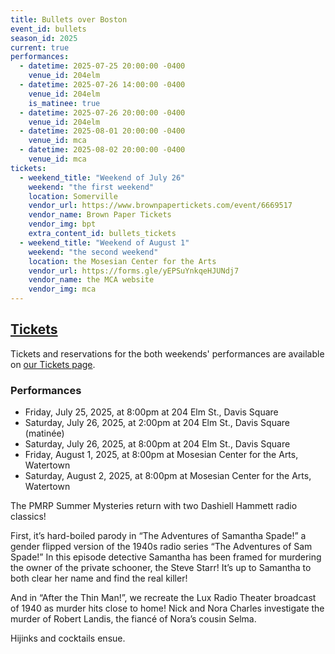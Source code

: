 ```yaml
---
title: Bullets over Boston
event_id: bullets
season_id: 2025
current: true
performances:
  - datetime: 2025-07-25 20:00:00 -0400
    venue_id: 204elm
  - datetime: 2025-07-26 14:00:00 -0400
    venue_id: 204elm
    is_matinee: true
  - datetime: 2025-07-26 20:00:00 -0400
    venue_id: 204elm
  - datetime: 2025-08-01 20:00:00 -0400
    venue_id: mca
  - datetime: 2025-08-02 20:00:00 -0400
    venue_id: mca
tickets:
  - weekend_title: "Weekend of July 26"
    weekend: "the first weekend"
    location: Somerville
    vendor_url: https://www.brownpapertickets.com/event/6669517
    vendor_name: Brown Paper Tickets
    vendor_img: bpt
    extra_content_id: bullets_tickets
  - weekend_title: "Weekend of August 1"
    weekend: "the second weekend"
    location: the Mosesian Center for the Arts
    vendor_url: https://forms.gle/yEPSuYnkqeHJUNdj7
    vendor_name: the MCA website
    vendor_img: mca
---
```

## [Tickets](/tickets)
Tickets and reservations for the both weekends' performances are available on [our Tickets page](/tickets).

### Performances
- Friday, July 25, 2025, at 8:00pm at 204 Elm St., Davis Square
- Saturday, July 26, 2025, at 2:00pm at 204 Elm St., Davis Square (matinée)
- Saturday, July 26, 2025, at 8:00pm at 204 Elm St., Davis Square
- Friday, August 1, 2025, at 8:00pm at Mosesian Center for the Arts, Watertown
- Saturday, August 2, 2025, at 8:00pm at Mosesian Center for the Arts, Watertown

The PMRP Summer Mysteries return with two Dashiell Hammett radio classics!

First, it’s hard-boiled parody in “The Adventures of Samantha Spade!” a gender flipped version of the 1940s radio series “The Adventures of Sam Spade!” In this episode detective Samantha has been framed for murdering the owner of the private schooner, the Steve Starr! It’s up to Samantha to both clear her name and find the real killer!

And in “After the Thin Man!”, we recreate the Lux Radio Theater broadcast of 1940 as murder hits close to home! Nick and Nora Charles investigate the murder of Robert Landis, the fiancé of Nora’s cousin Selma.

Hijinks and cocktails ensue.
